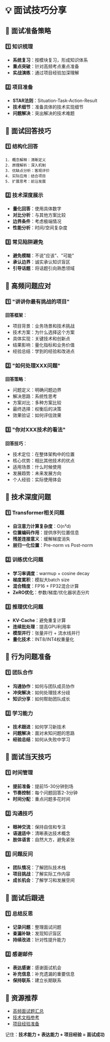 # 💡 面试技巧分享

## 🎯 面试准备策略

### 1️⃣ 知识梳理
- **系统复习**：按模块复习，形成知识体系
- **重点突破**：针对高频考点重点准备
- **实战演练**：通过项目经验加深理解

### 2️⃣ 项目准备
- **STAR法则**：Situation-Task-Action-Result
- **技术细节**：准备具体的技术实现细节
- **问题解决**：突出解决的技术难题

## 🎯 面试回答技巧

### 1️⃣ 结构化回答
```
1. 概念解释：清晰定义
2. 原理解析：深入机制
3. 优缺点分析：客观评价
4. 实际应用：结合项目
5. 扩展思考：前沿发展
```

### 2️⃣ 技术深度展示
- **量化回答**：使用具体数字
- **对比分析**：与其他方案比较
- **边界条件**：考虑极端情况
- **性能分析**：时间/空间复杂度

### 3️⃣ 常见陷阱避免
- **避免模糊**：不说"应该"、"可能"
- **承认边界**：诚实承认知识盲区
- **引导话题**：将话题引向熟悉领域

## 🎯 高频问题应对

### 1️⃣ "讲讲你最有挑战的项目"
**回答框架**：
- 项目背景：业务场景和技术挑战
- 技术方案：为什么选择这个方案
- 具体实现：关键技术和创新点
- 结果影响：量化指标和业务价值
- 经验总结：学到的经验和改进点

### 2️⃣ "如何处理XXX问题"
**回答策略**：
- 问题定义：明确问题边界
- 解决思路：系统性思考
- 方案对比：多种方案比较
- 最终选择：权衡后的决策
- 效果验证：如何评估效果

### 3️⃣ "你对XXX技术的看法"
**回答技巧**：
- 技术定位：在整体架构中的位置
- 核心优势：相比其他技术的优点
- 适用场景：什么时候使用
- 发展趋势：未来发展方向
- 个人经验：实际使用体会

## 🎯 技术深度问题

### 1️⃣ Transformer相关问题
- **自注意力计算复杂度**：O(n²d)
- **位置编码作用**：提供序列位置信息
- **残差连接意义**：缓解梯度消失
- **层归一化位置**：Pre-norm vs Post-norm

### 2️⃣ 训练优化问题
- **学习率调度**：warmup + cosine decay
- **梯度累积**：模拟大batch size
- **混合精度**：FP16 + FP32混合计算
- **ZeRO优化**：参数/梯度/优化器状态分片

### 3️⃣ 推理优化问题
- **KV-Cache**：避免重复计算
- **连续批处理**：提高GPU利用率
- **模型并行**：张量并行 + 流水线并行
- **量化技术**：INT8/INT4权重量化

## 🎯 行为问题准备

### 1️⃣ 团队合作
- **沟通协作**：如何与团队成员协作
- **冲突解决**：如何处理技术分歧
- **知识分享**：如何帮助团队成长

### 2️⃣ 学习能力
- **技术跟进**：如何学习新技术
- **问题解决**：面对未知问题的思路
- **经验总结**：如何从失败中学习

## 🎯 面试当天技巧

### 1️⃣ 时间管理
- **提前准备**：提前15-30分钟到场
- **节奏控制**：每个问题回答2-3分钟
- **时间分配**：重点问题多花时间

### 2️⃣ 沟通技巧
- **眼神交流**：保持自信和专注
- **语速适中**：清晰表达技术概念
- **肢体语言**：自然大方，避免紧张

### 3️⃣ 问题反问
- **团队情况**：了解团队技术栈
- **项目挑战**：了解实际工作内容
- **成长机会**：了解学习和发展空间

## 🎯 面试后跟进

### 1️⃣ 总结反思
- **记录问题**：整理面试问题
- **查漏补缺**：发现知识盲区
- **持续改进**：针对性提升能力

### 2️⃣ 感谢邮件
- **表达感谢**：感谢面试机会
- **补充信息**：补充遗漏的重要信息
- **保持联系**：建立长期联系

## 🎯 资源推荐
- [高频面试题汇总](./questions.md)
- [技术文档参考](../transformer/README.md)
- [项目经验准备](../pretrain/README.md)

记住：**技术能力 + 表达能力 + 项目经验 = 面试成功**